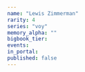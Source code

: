 ```yaml
---
name: "Lewis Zimmerman"
rarity: 4
series: "voy"
memory_alpha: ""
bigbook_tier:
events:
in_portal:
published: false
---
```

